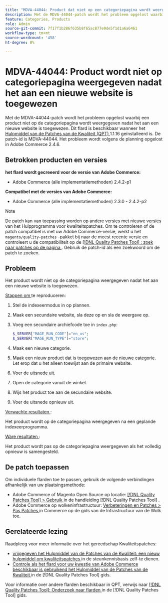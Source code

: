 ```yaml
---
title: "MDVA-44044: Product dat niet op een categoriepagina wordt weergegeven nadat het aan een nieuwe website is toegewezen"
description: Met de MDVA-44044-patch wordt het probleem opgelost waarbij een product niet op de categoriepagina wordt weergegeven nadat het aan een nieuwe website is toegewezen. Deze patch is beschikbaar wanneer [Quality Patches Tool (QPT)] (https://experienceleague.adobe.com/en/docs/commerce-knowledge-base/kb/announcements/commerce-announcements/magento-quality-patches-released-new-tool-to-self-serve-quality-patches) 1.1.16 is geïnstalleerd. De patch-id is MDVA-44044. Het probleem wordt volgens de planning opgelost in Adobe Commerce 2.4.6.
feature: Categories, Products
role: Admin
source-git-commit: 7f17f1b286f635b8f65ac877e9de5f1d1a6a6461
workflow-type: tm+mt
source-wordcount: '458'
ht-degree: 0%

---
```


# MDVA-44044: Product wordt niet op categoriepagina weergegeven nadat het aan een nieuwe website is toegewezen

Met de MDVA-44044-patch wordt het probleem opgelost waarbij een product niet op de categoriepagina wordt weergegeven nadat het aan een nieuwe website is toegewezen. Dit flard is beschikbaar wanneer het [ Hulpmiddel van de Patches van de Kwaliteit (QPT) ](https://experienceleague.adobe.com/en/docs/commerce-knowledge-base/kb/announcements/commerce-announcements/magento-quality-patches-released-new-tool-to-self-serve-quality-patches) 1.1.16 geïnstalleerd is. De patch-id is MDVA-44044. Het probleem wordt volgens de planning opgelost in Adobe Commerce 2.4.6.

## Betrokken producten en versies

**het flard wordt gecreeerd voor de versie van Adobe Commerce:**

* Adobe Commerce (alle implementatiemethoden) 2.4.2-p1

**Compatibel met de versies van Adobe Commerce:**

* Adobe Commerce (alle implementatiemethoden) 2.3.0 - 2.4.2-p2

>[!NOTE]
>
>De patch kan van toepassing worden op andere versies met nieuwe versies van het Hulpprogramma voor kwaliteitspatches. Om te controleren of de patch compatibel is met uw Adobe Commerce-versie, werkt u het `magento/quality-patches` -pakket bij naar de meest recente versie en controleert u de compatibiliteit op de [[!DNL Quality Patches Tool] : zoek naar patches op de pagina ](https://experienceleague.adobe.com/en/docs/commerce-knowledge-base/kb/announcements/commerce-announcements/magento-quality-patches-released-new-tool-to-self-serve-quality-patches) . Gebruik de patch-id als een zoekwoord om de patch te zoeken.

## Probleem

Het product wordt niet op de categoriepagina weergegeven nadat het aan een nieuwe website is toegewezen.

<u> Stappen om </u> te reproduceren:

1. Stel de indexeermodus in op plannen.
1. Maak een secundaire website, sla deze op en sla de weergave op.
1. Voeg een secundaire archiefcode toe in `index.php`:

   ```php
   $_SERVER["MAGE_RUN_CODE"]="en_us";
   $_SERVER["MAGE_RUN_TYPE"]="store";
   ```

1. Maak een nieuwe categorie.
1. Maak een nieuw product dat is toegewezen aan de nieuwe categorie. Let erop dat u het alleen toewijst aan de primaire website.
1. Voer de uitsnede uit.
1. Open de categorie vanuit de winkel.
1. Wijs het product toe aan de secundaire website.
1. Voer de uitsnede opnieuw uit.

<u> Verwachte resultaten </u>:

Het product wordt op de categoriepagina weergegeven na een geplande indexeerprogramma.

<u> Ware resultaten </u>:

Het product wordt pas op de categoriepagina weergegeven als het volledig opnieuw is samengesteld.

## De patch toepassen

Om individuele flarden toe te passen, gebruik de volgende verbindingen afhankelijk van uw plaatsingsmethode:

* Adobe Commerce of Magento Open Source op locatie: [[!DNL Quality Patches Tool]  > Gebruik ](/help/tools/quality-patches-tool/usage.md) in de handleiding [!DNL Quality Patches Tool] .
* Adobe Commerce op wolkeninfrastructuur: [ Verbeteringen en Patches > Pas Patches ](https://experienceleague.adobe.com/docs/commerce-cloud-service/user-guide/develop/upgrade/apply-patches.html) in Commerce op de gids van de Infrastructuur van de Wolk toe.

## Gerelateerde lezing

Raadpleeg voor meer informatie over het gereedschap Kwaliteitspatches:

* [ vrijgegeven het Hulpmiddel van de Patches van de Kwaliteit: een nieuw hulpmiddel om kwaliteitspatches ](https://experienceleague.adobe.com/en/docs/commerce-knowledge-base/kb/announcements/commerce-announcements/magento-quality-patches-released-new-tool-to-self-serve-quality-patches) in de steunkennisbasis zelf-te dienen.
* [ Controle als het flard voor uw kwestie van Adobe Commerce beschikbaar is gebruikend het Hulpmiddel van de Patches van de Kwaliteit ](/help/tools/quality-patches-tool/patches-available-in-qpt/check-patch-for-magento-issue-with-magento-quality-patches.md) in de [!DNL Quality Patches Tool] gids.

Voor informatie over andere flarden beschikbaar in QPT, verwijs naar [[!DNL Quality Patches Tool]: Onderzoek naar flarden ](https://experienceleague.adobe.com/tools/commerce-quality-patches/index.html) in de [!DNL Quality Patches Tool] gids.
